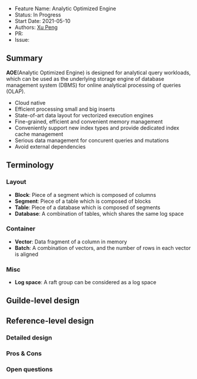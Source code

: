 - Feature Name: Analytic Optimized Engine
- Status: In Progress
- Start Date: 2021-05-10
- Authors: [Xu Peng](https://github.com/XuPeng-SH)
- PR:
- Issue:

## Summary

**AOE**(Analytic Optimized Engine) is designed for analytical query workloads, which can be used as the underlying storage engine of database management system (DBMS) for online analytical processing of queries (OLAP).
- Cloud native
- Efficient processing small and big inserts
- State-of-art data layout for vectorized execution engines
- Fine-grained, efficient and convenient memory management
- Conveniently support new index types and provide dedicated index cache management
- Serious data management for concurent queries and mutations
- Avoid external dependencies

## Terminology
### Layout
- **Block**: Piece of a segment which is composed of columns
- **Segment**: Piece of a table which is composed of blocks
- **Table**: Piece of a database which is composed of segments
- **Database**: A combination of tables, which shares the same log space

### Container
- **Vector**: Data fragment of a column in memory
- **Batch**: A combination of vectors, and the number of rows in each vector is aligned

### Misc
- **Log space**: A raft group can be considered as a log space

## Guilde-level design

## Reference-level design

### Detailed design

### Pros & Cons

### Open questions
